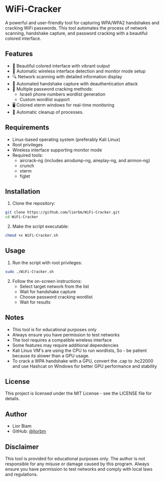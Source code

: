# WiFi-Cracker

A powerful and user-friendly tool for capturing WPA/WPA2 handshakes and cracking WiFi passwords. This tool automates the process of network scanning, handshake capture, and password cracking with a beautiful colored interface.

## Features

- 🎨 Beautiful colored interface with vibrant output
- 📡 Automatic wireless interface detection and monitor mode setup
- 🔍 Network scanning with detailed information display
- 🤝 Automated handshake capture with deauthentication attack
- 🔑 Multiple password cracking methods:
  - Israeli phone numbers wordlist generation
  - Custom wordlist support
- 🖥️ Colored xterm windows for real-time monitoring
- 🧹 Automatic cleanup of processes.

## Requirements

- Linux-based operating system (preferably Kali Linux)
- Root privileges
- Wireless interface supporting monitor mode
- Required tools:
  - aircrack-ng (includes airodump-ng, aireplay-ng, and airmon-ng)
  - crunch
  - xterm
  - figlet

## Installation

1. Clone the repository:
```bash
git clone https://github.com/liorbm/WiFi-Cracker.git
cd WiFi-Cracker
```

2. Make the script executable:
```bash
chmod +x WiFi-Cracker.sh
```

## Usage

1. Run the script with root privileges:
```bash
sudo ./WiFi-Cracker.sh
```

2. Follow the on-screen instructions:
   - Select target network from the list
   - Wait for handshake capture
   - Choose password cracking wordlist
   - Wait for results

## Notes

- This tool is for educational purposes only
- Always ensure you have permission to test networks
- The tool requires a compatible wireless interface
- Some features may require additional dependencies
- Kali Linux VM's are using the CPU to run wordlists,
  So - be patient because its slower than a GPU usage.
- To crack a WPA handshake with a GPU, convert the .cap to .hc22000
  and use Hashcat on Windows for better GPU performance and stability

## License

This project is licensed under the MIT License - see the LICENSE file for details.

## Author

- Lior Biam
- GitHub: [@liorbm](https://github.com/liorbm)

## Disclaimer

This tool is provided for educational purposes only. The author is not responsible for any misuse or damage caused by this program. Always ensure you have permission to test networks and comply with local laws and regulations. 
